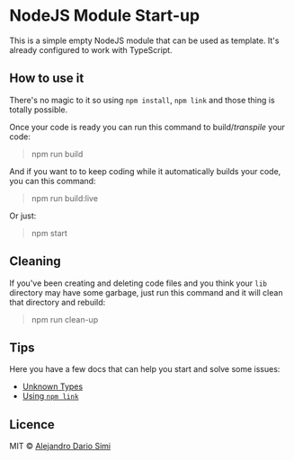 # NodeJS Module Start-up
This is a simple empty NodeJS module that can be used as template.
It's already configured to work with TypeScript.

## How to use it
There's no magic to it so using `npm install`, `npm link` and those thing is
totally possible.

Once your code is ready you can run this command to build/_transpile_ your code:
>npm run build

And if you want to to keep coding while it automatically builds your code, you
can this command:
>npm run build:live

Or just:
>npm start

## Cleaning
If you've been creating and deleting code files and you think your `lib`
directory may have some garbage, just run this command and it will clean that
directory and rebuild:
>npm run clean-up

## Tips
Here you have a few docs that can help you start and solve some issues:
* [Unknown Types](docs/unknown-types.md)
* [Using `npm link`](docs/npm-link.md)

## Licence
MIT &copy; [Alejandro Dario Simi](http://daemonraco.com)